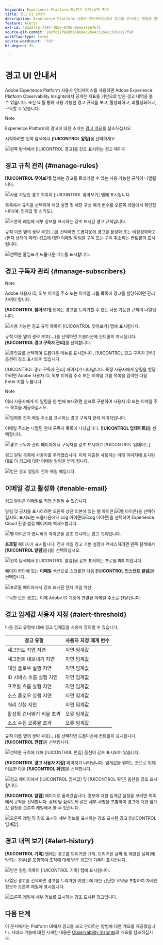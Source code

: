 ```yaml
---
keywords: Experience Platform;홈;인기 항목;날짜 범위
title: 경고 UI 안내서
description: Experience Platform 사용자 인터페이스에서 경고를 관리하는 방법을 알아봅니다.
feature: Alerts
exl-id: 4ba3ef2b-7394-405e-979d-0e5e1fe676f3
source-git-commit: 2e0fc17fee9b1586b4c2b44c326e2c305c127fad
workflow-type: tm+mt
source-wordcount: '797'
ht-degree: 3%

---
```


# 경고 UI 안내서

Adobe Experience Platform 사용자 인터페이스를 사용하면 Adobe Experience Platform Observability Insights에서 공개한 지표를 기반으로 받은 경고 내역을 볼 수 있습니다. 또한 UI를 통해 사용 가능한 경고 규칙을 보고, 활성화하고, 비활성화하고, 구독할 수 있습니다.

>[!NOTE]
>
>Experience Platform의 경고에 대한 소개는 [경고 개요](./overview.md)를 참조하십시오.

시작하려면 왼쪽 탐색에서 **[!UICONTROL 알림]**&#x200B;을 선택하세요.

![왼쪽 탐색에서 [!UICONTROL 경고]를 강조 표시하는 경고 페이지](../images/alerts/ui/workspace.png)

## 경고 규칙 관리 {#manage-rules}

**[!UICONTROL 찾아보기]** 탭에는 경고를 트리거할 수 있는 사용 가능한 규칙이 나열됩니다.

![사용 가능한 경고 목록이 [!UICONTROL 찾아보기] 탭에 표시됩니다.](../images/alerts/ui/rules.png)

목록에서 규칙을 선택하여 해당 설명 및 해당 구성 매개 변수를 오른쪽 레일에서 확인합니다(예: 임계값 및 심각도).

![오른쪽 레일에 세부 정보를 표시하는 강조 표시된 경고 규칙입니다.](../images/alerts/ui/rule-details.png)

규칙 이름 옆의 생략 부호(**..**)를 선택하면 드롭다운에 경고를 활성화 또는 비활성화하고(현재 상태에 따라) 경고에 대한 이메일 알림을 구독 또는 구독 취소하는 컨트롤이 표시됩니다.

![선택한 줄임표가 드롭다운 메뉴를 표시합니다.](../images/alerts/ui/disable-subscribe.png)

## 경고 구독자 관리 {#manage-subscribers}

>[!NOTE]
>
> Adobe 사용자 ID, 외부 이메일 주소 또는 이메일 그룹 목록에 경고를 할당하려면 관리자여야 합니다.

**[!UICONTROL 찾아보기]** 탭에는 경고를 트리거할 수 있는 사용 가능한 규칙이 나열됩니다.

![사용 가능한 경고 규칙 목록이 [!UICONTROL 찾아보기] 탭에 표시됩니다.](../images/alerts/ui/rules.png)

규칙 이름 옆의 생략 부호(**...**)를 선택하면 드롭다운에 컨트롤이 표시됩니다. **[!UICONTROL 경고 구독자 관리]**&#x200B;를 선택합니다.

![줄임표를 선택하여 드롭다운 메뉴를 표시합니다. [!UICONTROL 경고 구독자 관리] 옵션이 강조 표시되어 있습니다.](../images/alerts/ui/manage-alert-subscribers.png)

[!UICONTROL 경고 구독자 관리] 페이지가 나타납니다. 특정 사용자에게 알림을 할당하려면 Adobe 사용자 ID, 외부 이메일 주소 또는 이메일 그룹 목록을 입력한 다음 Enter 키를 누릅니다.

>[!NOTE]
>
>여러 사용자에게 이 알림을 한 번에 보내려면 쉼표로 구분하여 사용자 ID 또는 이메일 주소 목록을 제공하십시오.

![입력한 전자 메일 주소를 표시하는 경고 구독자 관리 페이지입니다.](../images/alerts/ui/manage-alert-add-email.png)

이메일 주소는 나열된 현재 구독자 목록에 나타납니다. **[!UICONTROL 업데이트]**&#x200B;를 선택합니다.

![경고 구독자 관리 페이지에서 구독자를 강조 표시하고 [!UICONTROL 업데이트].](../images/alerts/ui/manage-alert-subscribers-added-email.png)

경고 알림 목록에 사용자를 추가했습니다. 이제 제출된 사용자는 아래 이미지에 표시된 대로 이 경고에 대한 이메일 알림을 받게 됩니다.

![받은 경고 알림의 전자 메일 예입니다.](../images/alerts/ui/manage-alert-subscribers-email.png)

## 이메일 경고 활성화 {#enable-email}

경고 알림은 이메일로 직접 전달될 수 있습니다.

알림 및 공지를 표시하려면 오른쪽 상단 리본에 있는 벨 아이콘(![벨 아이콘](/help/images/icons/bell.png))을 선택하십시오. 표시되는 드롭다운에서 cog 아이콘(![cog 아이콘](/help/images/icons/settings.png))을 선택하여 Experience Cloud 환경 설정 페이지에 액세스합니다.

![벨 아이콘과 톱니바퀴 아이콘을 강조 표시하는 경고 목록입니다.](../images/alerts/ui/edit-preferences.png)

**프로필** 페이지가 표시됩니다. 전자 메일 경고 기본 설정에 액세스하려면 왼쪽 탐색에서 **[!UICONTROL 알림]**&#x200B;을(를) 선택하십시오.

![왼쪽 탐색에서 [!UICONTROL 알림]을 강조 표시하는 프로필 페이지입니다.](../images/alerts/ui/profile.png)

페이지 하단에 있는 **이메일** 섹션으로 스크롤한 다음 **[!UICONTROL 인스턴트 알림]**&#x200B;을 선택합니다.

![프로필 페이지에서 강조 표시된 전자 메일 섹션.](../images/alerts/ui/notifications.png)

구독한 모든 경고는 이제 Adobe ID 계정에 연결된 이메일 주소로 전달됩니다.

## 경고 임계값 사용자 지정 {#alert-threshold}

다음 경고 유형에 대해 경고 임계값을 사용자 정의할 수 있습니다.

| 경고 유형 | 사용자 지정 매개 변수 |
|---|---|
| 세그먼트 작업 지연 | 지연 임계값 |
| 세그먼트 내보내기 지연 | 지연 임계값 |
| 대상 플로우 실행 지연 | 지연 임계값 |
| ID 서비스 흐름 실행 지연 | 지연 임계값 |
| 프로필 흐름 실행 지연 | 지연 임계값 |
| 소스 플로우 실행 지연 | 지연 임계값 |
| 쿼리 실행 지연 | 지연 임계값 |
| 활성화 건너뛰기 비율 초과 | 오류 임계값 |
| 소스 수집 오류율 초과 | 오류 임계값 |

규칙 이름 옆의 생략 부호(**...**)를 선택하면 드롭다운에 컨트롤이 표시됩니다. **[!UICONTROL 편집]**&#x200B;을 선택합니다.

![선택한 규칙에 대해 [!UICONTROL 편집] 옵션이 강조 표시되어 있습니다.](../images/alerts/ui/threshold-edit.png)

**[!UICONTROL 경고 사용자 지정]** 페이지가 나타납니다. 임계값을 원하는 분으로 업데이트한 다음 **[!UICONTROL 확인]**&#x200B;을 선택합니다.

![경고 페이지에서 [!UICONTROL 임계값] 및 [!UICONTROL 확인] 옵션을 강조 표시합니다.](../images/alerts/ui/threshold-update.png)

**[!UICONTROL 알림]** 페이지로 돌아갔습니다. 경보에 대한 임계값 설정을 보려면 목록에서 규칙을 선택합니다. 상태 및 심각도와 같은 세부 사항을 포함하여 경고에 대한 임계값 설정을 오른쪽 레일에서 볼 수 있습니다.

![오른쪽 레일 및 강조 표시의 세부 정보를 표시하는 강조 표시된 경고 [!UICONTROL 임계값].](../images/alerts/ui/threshold-view.png)

## 경고 내역 보기 {#alert-history}

**[!UICONTROL 기록]** 탭에는 경고를 트리거한 규칙, 트리거된 날짜 및 해결된 날짜(해당되는 경우)를 포함하여 조직에 대해 받은 경고의 기록이 표시됩니다.

![받은 알림 목록이 [!UICONTROL 기록] 탭에 표시됩니다.](../images/alerts/ui/history.png)

나열된 경고를 선택하면 경고를 트리거한 이벤트에 대한 간단한 요약을 포함하여 자세한 정보가 오른쪽 레일에 표시됩니다.

![오른쪽 레일에 세부 정보를 표시하는 강조 표시된 경고입니다.](../images/alerts/ui/history-details.png)

## 다음 단계

이 문서에서는 Platform UI에서 경고를 보고 관리하는 방법에 대한 개요를 제공했습니다. 서비스 기능에 대한 자세한 내용은 [Observability Insights](../home.md)의 개요를 참조하십시오.
